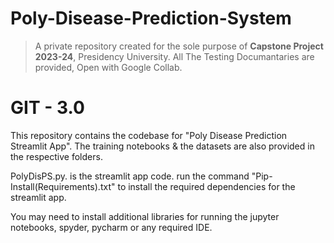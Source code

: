 # Poly-Disease-Prediction-System
> A private repository created for the sole purpose of **Capstone Project 2023-24**, Presidency University.
All The Testing Documantaries are provided, Open with Google Collab.

# GIT - 3.0
This repository contains the codebase for "Poly Disease Prediction Streamlit App". The training notebooks & the datasets are also provided in the respective folders.

PolyDisPS.py. is the streamlit app code. run the command "Pip-Install(Requirements).txt" to install the required dependencies for the streamlit app.

You may need to install additional libraries for running the jupyter notebooks, spyder, pycharm or any required IDE.


